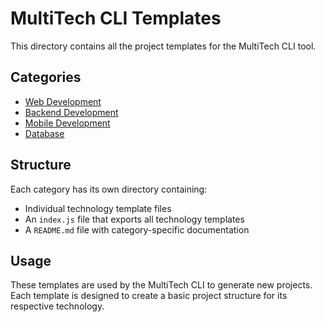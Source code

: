 # MultiTech CLI Templates

This directory contains all the project templates for the MultiTech CLI tool.

## Categories

- [Web Development](./web/README.md)
- [Backend Development](./backend/README.md)
- [Mobile Development](./mobile/README.md)
- [Database](./database/README.md)

## Structure

Each category has its own directory containing:
- Individual technology template files
- An `index.js` file that exports all technology templates
- A `README.md` file with category-specific documentation

## Usage

These templates are used by the MultiTech CLI to generate new projects. Each template is designed to create a basic project structure for its respective technology. 
